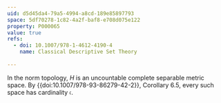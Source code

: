 ```yaml
---
uid: d5d45da4-79a5-4994-a8cd-189e85897793
space: 5df70278-1c82-4a2f-baf8-e708d075e122
property: P000065
value: true
refs:
  - doi: 10.1007/978-1-4612-4190-4
    name: Classical Descriptive Set Theory
  
---
```


In the norm topology, $H$ is an uncountable complete separable metric
space.  By {{doi:10.1007/978-93-86279-42-2}}, Corollary 6.5, every
such space has cardinality $\mathfrak{c}$.


